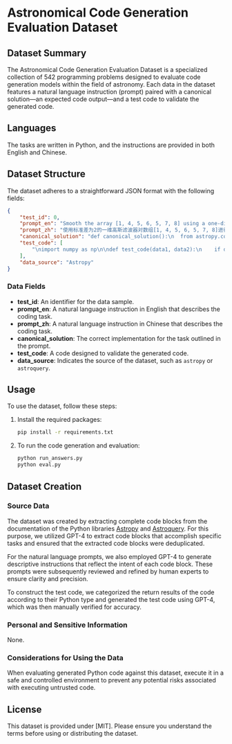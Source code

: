 # Astronomical Code Generation Evaluation Dataset

## Dataset Summary
The Astronomical Code Generation Evaluation Dataset is a specialized collection of 542 programming problems designed to evaluate code generation models within the field of astronomy. Each data in the dataset features a natural language instruction (prompt) paired with a canonical solution—an expected code output—and a test code to validate the generated code.

## Languages
The tasks are written in Python, and the instructions are provided in both English and Chinese.  

## Dataset Structure
The dataset adheres to a straightforward JSON format with the following fields:

```json
{
    "test_id": 0,
    "prompt_en": "Smooth the array [1, 4, 5, 6, 5, 7, 8] using a one-dimensional Gaussian filter with a standard deviation of 2, and treat the boundary as extended mode during the convolution calculation. Return the array after processing.",
    "prompt_zh": "使用标准差为2的一维高斯滤波器对数组[1, 4, 5, 6, 5, 7, 8]进行平滑处理，并在卷积计算时将边界视为扩展模式，返回处理后的数组。\n",
    "canonical_solution": "def canonical_solution():\n  from astropy.convolution import Gaussian1DKernel, convolve\n  gauss = Gaussian1DKernel(stddev=2)\n  return convolve([1, 4, 5, 6, 5, 7, 8], gauss, boundary='extend')\n\n\n",
    "test_code": [
        "\nimport numpy as np\n\ndef test_code(data1, data2):\n    if data1.shape != data2.shape:\n        return False\n    return np.allclose(data1, data2, atol=1e-8, equal_nan=True)\n"
    ],
    "data_source": "Astropy"
}
```

### Data Fields
- **test_id**: An identifier for the data sample.
- **prompt_en**: A natural language instruction in English that describes the coding task.
- **prompt_zh**: A natural language instruction in Chinese that describes the coding task.
- **canonical_solution**: The correct implementation for the task outlined in the prompt.
- **test_code**: A code designed to validate the generated code.
- **data_source**: Indicates the source of the dataset, such as `astropy` or `astroquery`.

## Usage
To use the dataset, follow these steps:

1. Install the required packages:
   ```bash
   pip install -r requirements.txt
   ```

2. To run the code generation and evaluation:
   ```bash
   python run_answers.py 
   python eval.py
   ```

## Dataset Creation
### Source Data

The dataset was created by extracting complete code blocks from the documentation of the Python libraries [Astropy](https://docs.astropy.org/en/stable/index_user_docs.html) and [Astroquery](https://astroquery.readthedocs.io/en/latest/#). For this purpose, we utilized GPT-4 to extract code blocks that accomplish specific tasks and ensured that the extracted code blocks were deduplicated.

For the natural language prompts, we also employed GPT-4 to generate descriptive instructions that reflect the intent of each code block. These prompts were subsequently reviewed and refined by human experts to ensure clarity and precision.

To construct the test code, we categorized the return results of the code according to their Python type and generated the test code using GPT-4, which was then manually verified for accuracy.

### Personal and Sensitive Information
None.

### Considerations for Using the Data
When evaluating generated Python code against this dataset, execute it in a safe and controlled environment to prevent any potential risks associated with executing untrusted code.

## License
This dataset is provided under [MIT]. Please ensure you understand the terms before using or distributing the dataset.
